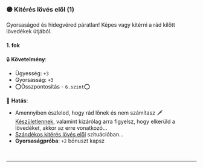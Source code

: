 ### 🟣 Kitérés lövés elől (1)

Gyorsaságod és hidegvéred páratlan! Képes vagy kitérni a rád kilőtt lövedékek útjából.
#### 1. fok

🔒 **Követelmény**:
- Ügyesség: `+3`
- Gyorsasság: `+3`
- ⭕Összpontosítás - `6.szint`⭕

🌟 **Hatás**:
- Amennyiben észleled, hogy rád lőnek és nem számítasz 🗡️[Készületlennek](../064_01_harci_helyzetek.md#készületlenség), valamint kizárólag arra figyelsz, hogy elkerüld a lövedéket, akkor az erre vonatkozó...
- [Szándékos kitérés lövés elől](../070_tavolsagi_harc.md#sz%C3%A1nd%C3%A9kos-kit%C3%A9r%C3%A9s-l%C3%B6v%C3%A9s-el%C5%91l) szituációban...
- **Gyorsaságpróba**: `+2` bónuszt kapsz

<br />

---
